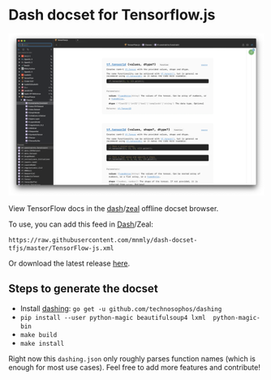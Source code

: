 # Dash docset for Tensorflow.js

![screenshot](/screenshot.png)

View TensorFlow docs in the [dash](https://kapeli.com/dash)/[zeal](https://github.com/zealdocs/zeal) offline docset browser.

To use, you can add this feed in [Dash](dash-feed://https%3A%2F%2Fraw.githubusercontent.com%2Fmnmly%2Fdash-docset-tfjs%2Fmaster%2FTensorFlow-js.xml)/Zeal:
```
https://raw.githubusercontent.com/mnmly/dash-docset-tfjs/master/TensorFlow-js.xml
```
Or download the latest release [here](https://github.com/mnmly/dash-docset-tfjs/releases).

## Steps to generate the docset
+ Install [dashing](https://github.com/technosophos/dashing): `go get -u github.com/technosophos/dashing`
+ `pip install --user python-magic beautifulsoup4 lxml  python-magic-bin`
+ `make build`
+ `make install`

Right now this `dashing.json` only roughly parses function names (which is enough for most use cases).
Feel free to add more features and contribute!
